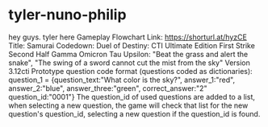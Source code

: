 # tyler-nuno-philip
hey guys. tyler here
Gameplay Flowchart Link: https://shorturl.at/hyzCE
Title: Samurai Codedown: Duel of Destiny: CTI Ultimate Edition First Strike Second Half Gamma Omicron Tau Upsilon: "Beat the grass and alert the snake", "The swing of a sword cannot cut the mist from the sky" Version 3.12cti
Prototype question code format (questions coded as dictionaries): question_1 = {question_text:"What color is the sky?", answer_1:"red", answer_2:"blue", answer_three:"green", correct_answer:"2" question_id:"0001"}
The question_id of used questions are added to a list, when selecting a new question, the game will check that list for the new question's question_id, selecting a new question if the question_id is found.

